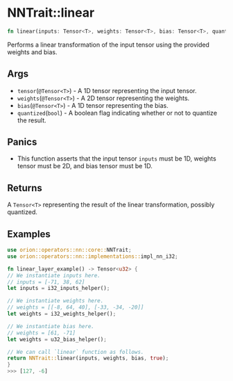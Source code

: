 # NNTrait::linear

```rust
fn linear(inputs: Tensor<T>, weights: Tensor<T>, bias: Tensor<T>, quantized: bool) -> Tensor<T>
```

Performs a linear transformation of the input tensor using the provided weights and bias.

## Args

* `tensor`(`@Tensor<T>`) - A 1D tensor representing the input tensor.
* `weights`(`@Tensor<T>`) - A 2D tensor representing the weights.
* `bias`(`@Tensor<T>`) - A 1D tensor representing the bias.
* `quantized`(`bool`) - A boolean flag indicating whether or not to quantize the result.

## Panics

* This function asserts that the input tensor `inputs` must be 1D, weights tensor must be 2D, and bias tensor must be 1D.

## Returns

A `Tensor<T>` representing the result of the linear transformation, possibly quantized.

## Examples

```rust
use orion::operators::nn::core::NNTrait;
use orion::operators::nn::implementations::impl_nn_i32;

fn linear_layer_example() -> Tensor<u32> {
// We instantiate inputs here.
// inputs = [-71, 38, 62]
let inputs = i32_inputs_helper();

// We instantiate weights here.
// weights = [[-8, 64, 40], [-33, -34, -20]]
let weights = i32_weights_helper();

// We instantiate bias here.
// weights = [61, -71]
let weights = u32_bias_helper();

// We can call `linear` function as follows.
return NNTrait::linear(inputs, weights, bias, true);
}
>>> [127, -6]
````
